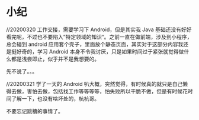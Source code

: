 # 小纪

//20200320
工作交接，需要学习下 Android，但是其实我 Java 基础还没有好好看完呢，不过也不要陷入”特定领域的知识“。之前一直在做前端，涉及到小程序，总会碰到 android 应用套个壳子，里面放个静态页面，其实对于这部分内容我还是挺好奇的，学习 Android 本身不令我讨厌，只是如果时间过于紧张就觉得做什么都是浅尝即止，似乎并不是我想要的。

先不说了。。。

//20200321
学了一天的 Android 叭大概，突然觉得，有时候真的就只是自己懒得去做，害怕去做，包括找工作等等等等，怕失败所以干脆不做，但是有时候花时间了解一下，也没有啥坏处的，杭杭哥。

不要忘记跳槽的事情了。